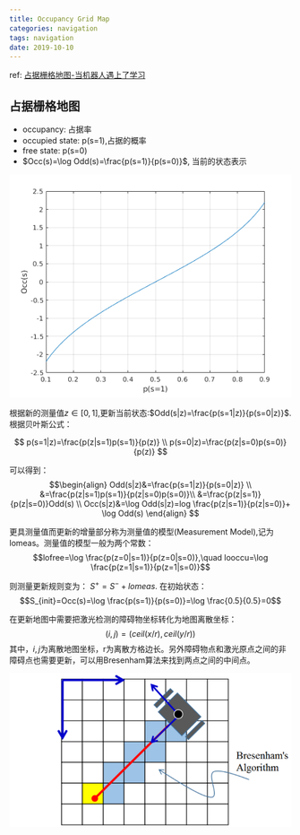 ```yaml
---
title: Occupancy Grid Map
categories: navigation
tags: navigation
date: 2019-10-10
---
```

ref: [占据栅格地图-当机器人遇上了学习](https://zhuanlan.zhihu.com/p/21738718)

## 占据栅格地图



- occupancy: 占据率
- occupied state: p(s=1),占据的概率
- free state: p(s=0)
- $Occ(s)=\log Odd(s)=\frac{p(s=1)}{p(s=0)}$, 当前的状态表示

![occu1](imgs/occu1.png)


根据新的测量值$z\in [0,1]$,更新当前状态:$Odd(s|z)=\frac{p(s=1|z)}{p(s=0|z)}$.根据贝叶斯公式：

$$ p(s=1|z)=\frac{p(z|s=1)p(s=1)}{p(z)} \\
 p(s=0|z)=\frac{p(z|s=0)p(s=0)}{p(z)}
$$

可以得到：
$$\begin{align} Odd(s|z)&=\frac{p(s=1|z)}{p(s=0|z)} \\
                        &=\frac{p(z|s=1)p(s=1)}{p(z|s=0)p(s=0)}\\
                        &=\frac{p(z|s=1)}{p(z|s=0)}Odd(s)   \\
            Occ(s|z)&=\log Odd(s|z)=log \frac{p(z|s=1)}{p(z|s=0)}+ \log Odd(s)
\end{align}
$$

更具测量值而更新的增量部分称为测量值的模型(Measurement Model),记为lomeas。测量值的模型一般为两个常数：
$$lofree=\log \frac{p(z=0|s=1)}{p(z=0|s=0)},\quad looccu=\log \frac{p(z=1|s=1)}{p(z=1|s=0)}$$

则测量更新规则变为： $S^+=S^-+lomeas$. 在初始状态：
$$S_{init}=Occ(s)=\log \frac{p(s=1)}{p(s=0)}=\log \frac{0.5}{0.5}=0$$

在更新地图中需要把激光检测的障碍物坐标转化为地图离散坐标：
$$(i,j)=(ceil(x/r),ceil(y/r))$$
其中，$i,j$为离散地图坐标，r为离散方格边长。另外障碍物点和激光原点之间的非障碍点也需要更新，可以用Bresenham算法来找到两点之间的中间点。

![presenham](imgs/bresenham.png)

